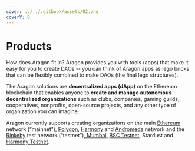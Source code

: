 ```yaml
---
cover: ../../.gitbook/assets/02.png
coverY: 0
---
```


# Products

How does Aragon fit in? Aragon provides you with tools (apps) that make it easy for you to create DAOs -- you can think of Aragon apps as lego bricks that can be flexibly combined to make DAOs (the final lego structures).

The Aragon solutions are **decentralized apps (dApp)** on the Ethereum blockchain that enables anyone to **create and manage autonomous decentralized organizations** such as clubs, companies, gaming guilds, cooperatives, nonprofits, open-source projects, and any other type of organization you can imagine.&#x20;

Aragon currently supports creating organizations on the main [Ethereum](https://ethereum.org) network (“mainnet”), [Polygon](https://polygonscan.com), [Harmony](https://explorer.harmony.one) and [Andromeda](https://andromeda-explorer.metis.io) network and the [Rinkeby](https://www.rinkeby.io/#stats) test network (“testnet”),[ Mumbai,](https://mumbai.polygonscan.com) [BSC Testnet](https://testnet.bscscan.com), Stardust and [Harmony Testnet](https://explorer.testnet.harmony.one).
